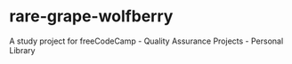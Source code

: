 # rare-grape-wolfberry
A study project for freeCodeCamp - Quality Assurance Projects - Personal Library
